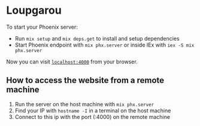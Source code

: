 # Loupgarou

To start your Phoenix server:

  * Run `mix setup` and `mix deps.get` to install and setup dependencies
  * Start Phoenix endpoint with `mix phx.server` or inside IEx with `iex -S mix phx.server`

Now you can visit [`localhost:4000`](http://localhost:4000) from your browser.


## How to access the website from a remote machine
1. Run the server on the host machine with `mix phx.server`
2. Find your IP with `hostname -I` in a terminal on the host machine
3. Connect to this ip with the port (:4000) on the remote machine
